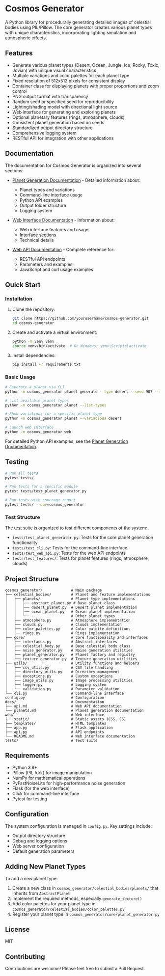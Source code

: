 # Cosmos Generator

A Python library for procedurally generating detailed images of celestial bodies using PIL/Pillow. The core generator creates various planet types with unique characteristics, incorporating lighting simulation and atmospheric effects.

## Features

- Generate various planet types (Desert, Ocean, Jungle, Ice, Rocky, Toxic, Jovian) with unique visual characteristics
- Multiple variations and color palettes for each planet type
- Fixed resolution of 512x512 pixels for consistent display
- Container class for displaying planets with proper proportions and zoom control
- PNG output format with transparency
- Random seed or specified seed for reproducibility
- Lighting/shading model with directional light source
- Web interface for generating and exploring planets
- Optional planetary features (rings, atmosphere, clouds)
- Consistent planet generation based on seeds
- Standardized output directory structure
- Comprehensive logging system
- RESTful API for integration with other applications

## Documentation

The documentation for Cosmos Generator is organized into several sections:

- [Planet Generation Documentation](docs/planets.md) - Detailed information about:
  - Planet types and variations
  - Command-line interface usage
  - Python API examples
  - Output folder structure
  - Logging system

- [Web Interface Documentation](web/README.md) - Information about:
  - Web interface features and usage
  - Interface sections
  - Technical details

- [Web API Documentation](docs/api.md) - Complete reference for:
  - RESTful API endpoints
  - Parameters and examples
  - JavaScript and curl usage examples

## Quick Start

### Installation

1. Clone the repository:
   ```bash
   git clone https://github.com/yourusername/cosmos-generator.git
   cd cosmos-generator
   ```

2. Create and activate a virtual environment:
   ```bash
   python -m venv venv
   source venv/bin/activate  # On Windows: venv\Scripts\activate
   ```

3. Install dependencies:
   ```bash
   pip install -r requirements.txt
   ```

### Basic Usage

```bash
# Generate a planet via CLI
python -m cosmos_generator planet generate --type desert --seed 987 --rings --atmosphere

# List available planet types
python -m cosmos_generator planet --list-types

# Show variations for a specific planet type
python -m cosmos_generator planet --variations desert

# Launch web interface
python -m cosmos_generator web
```

For detailed Python API examples, see the [Planet Generation Documentation](docs/planets.md).

## Testing

```bash
# Run all tests
pytest tests/

# Run tests for a specific module
pytest tests/test_planet_generator.py

# Run tests with coverage report
pytest tests/ --cov=cosmos_generator
```

### Test Structure

The test suite is organized to test different components of the system:

- `tests/test_planet_generator.py`: Tests for the core planet generation functionality
- `tests/test_cli.py`: Tests for the command-line interface
- `tests/test_web_api.py`: Tests for the web API endpoints
- `tests/test_features/`: Tests for planet features (rings, atmosphere, clouds)

## Project Structure

```
cosmos_generator/             # Main package
├── celestial_bodies/         # Planet and feature implementations
│   ├── planets/              # Planet type implementations
│   │   ├── abstract_planet.py # Base planet class
│   │   ├── desert_planet.py  # Desert planet implementation
│   │   ├── ocean_planet.py   # Ocean planet implementation
│   │   └── ...               # Other planet types
│   ├── atmosphere.py         # Atmosphere implementation
│   ├── clouds.py             # Clouds implementation
│   ├── color_palettes.py     # Color palette definitions
│   └── rings.py              # Rings implementation
├── core/                     # Core functionality and interfaces
│   ├── interfaces.py         # Abstract interfaces
│   ├── celestial_body.py     # Base celestial body class
│   ├── noise_generator.py    # Noise generation utilities
│   ├── planet_generator.py   # Planet factory and registry
│   └── texture_generator.py  # Texture generation utilities
├── utils/                    # Utility functions and helpers
│   ├── csv_utils.py          # CSV file handling
│   ├── directory_utils.py    # Directory management
│   ├── exceptions.py         # Custom exceptions
│   ├── image_utils.py        # Image processing utilities
│   ├── logger.py             # Logging system
│   └── validation.py         # Parameter validation
└── cli.py                    # Command-line interface
config.py                     # Configuration
docs/                         # Documentation
├── api.md                    # Web API documentation
└── planets.md                # Planet generation documentation
web/                          # Web interface
├── static/                   # Static assets (CSS, JS)
├── templates/                # HTML templates
├── app.py                    # Flask application
├── api.py                    # API endpoints
└── README.md                 # Web interface documentation
tests/                        # Test suite
```

## Requirements

- Python 3.8+
- Pillow (PIL fork) for image manipulation
- NumPy for mathematical operations
- PyFastNoiseLite for high-performance noise generation
- Flask (for the web interface)
- Click for command-line interface
- Pytest for testing

## Configuration

The system configuration is managed in `config.py`. Key settings include:

- Output directory structure
- Debug and logging options
- Web server configuration
- Default generation parameters

## Adding New Planet Types

To add a new planet type:

1. Create a new class in `cosmos_generator/celestial_bodies/planets/` that inherits from `AbstractPlanet`
2. Implement the required methods, especially `generate_texture()`
3. Add color palettes for your planet type in `cosmos_generator/celestial_bodies/color_palettes.py`
4. Register your planet type in `cosmos_generator/core/planet_generator.py`

## License

MIT

## Contributing

Contributions are welcome! Please feel free to submit a Pull Request.
